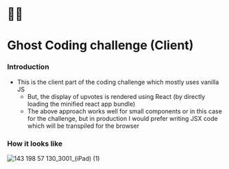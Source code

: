 # 👨‍💻
# Ghost Coding challenge (Client)

### Introduction
- This is the client part of the coding challenge which mostly uses vanilla JS
  - But, the display of upvotes is rendered using React (by directly loading the minified react app bundle)
  - The above approach works well for small components or in this case for the challenge, but in production I would prefer writing JSX code which will be transpiled for the browser 

### How it looks like
![143 198 57 130_3001_(iPad) (1)](https://user-images.githubusercontent.com/8691395/167401696-57ca24e3-0329-4afa-9c71-c0a25af1c92f.png)
